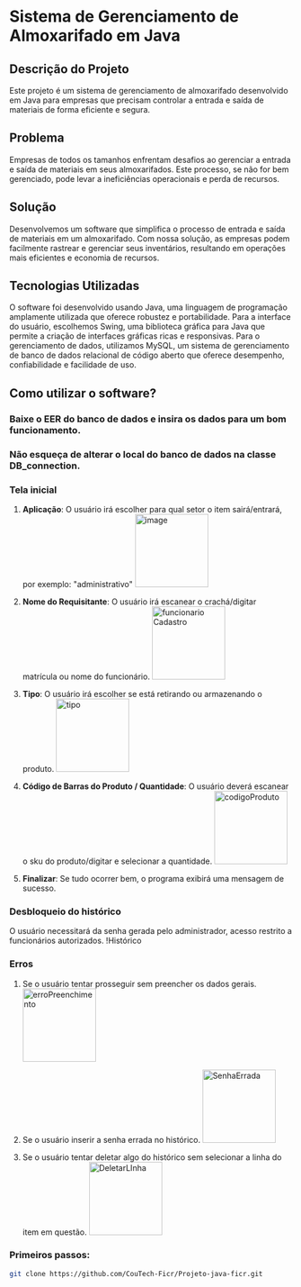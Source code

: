# Sistema de Gerenciamento de Almoxarifado em Java

## Descrição do Projeto
Este projeto é um sistema de gerenciamento de almoxarifado desenvolvido em Java para empresas que precisam controlar a entrada e saída de materiais de forma eficiente e segura.

## Problema
Empresas de todos os tamanhos enfrentam desafios ao gerenciar a entrada e saída de materiais em seus almoxarifados. Este processo, se não for bem gerenciado, pode levar a ineficiências operacionais e perda de recursos.

## Solução
Desenvolvemos um software que simplifica o processo de entrada e saída de materiais em um almoxarifado. Com nossa solução, as empresas podem facilmente rastrear e gerenciar seus inventários, resultando em operações mais eficientes e economia de recursos.

## Tecnologias Utilizadas
O software foi desenvolvido usando Java, uma linguagem de programação amplamente utilizada que oferece robustez e portabilidade. Para a interface do usuário, escolhemos Swing, uma biblioteca gráfica para Java que permite a criação de interfaces gráficas ricas e responsivas. Para o gerenciamento de dados, utilizamos MySQL, um sistema de gerenciamento de banco de dados relacional de código aberto que oferece desempenho, confiabilidade e facilidade de uso.

## Como utilizar o software? 
### Baixe o EER do banco de dados e insira os dados para um bom funcionamento.
### Não esqueça de alterar o local do banco de dados na classe DB_connection.
### Tela inicial
1. **Aplicação**: O usuário irá escolher para qual setor o item sairá/entrará, por exemplo: "administrativo"
   <img src="https://github.com/CouTech-Ficr/Projeto-java-ficr/assets/122830909/d8f20436-cd94-4780-966f-634a76e79eb3" alt="image" width="130"/>
   
2. **Nome do Requisitante**: O usuário irá escanear o crachá/digitar matrícula ou nome do funcionário.
   <img src="https://github.com/CouTech-Ficr/Projeto-java-ficr/assets/122830909/da6b0c37-ab5b-4bc6-8073-070f9736c00c" alt="funcionario Cadastro" width="130" /> 
   
3. **Tipo**: O usuário irá escolher se está retirando ou armazenando o produto. 
   <img src="https://github.com/CouTech-Ficr/Projeto-java-ficr/assets/122830909/88296e0e-ecd1-4975-a595-32ecf1980560" alt="tipo" width="130"/> 
   
4. **Código de Barras do Produto / Quantidade**: O usuário deverá escanear o sku do produto/digitar e selecionar a quantidade.
   <img src="https://github.com/CouTech-Ficr/Projeto-java-ficr/assets/122830909/4442301d-29a6-4c22-bac6-5df5fc941a3a" alt="codigoProduto" width="130" />
   
5. **Finalizar**: Se tudo ocorrer bem, o programa exibirá uma mensagem de sucesso. 

### Desbloqueio do histórico
O usuário necessitará da senha gerada pelo administrador, acesso restrito a funcionários autorizados.
!Histórico

### Erros
1. Se o usuário tentar prosseguir sem preencher os dados gerais.
   <img src="https://github.com/CouTech-Ficr/Projeto-java-ficr/assets/122830909/bc37184e-281e-4925-98a6-81cadf74d964" alt="erroPreenchimento" width="130" /> 
   
2. Se o usuário inserir a senha errada no histórico. 
   <img src="https://github.com/CouTech-Ficr/Projeto-java-ficr/assets/122830909/a91412f1-bcaf-4cdd-a8ed-7bda2286b45f" alt="SenhaErrada" width="130" /> 
   
3. Se o usuário tentar deletar algo do histórico sem selecionar a linha do item em questão.
   <img src="https://github.com/CouTech-Ficr/Projeto-java-ficr/assets/122830909/61088a60-a5d4-41ae-a4a4-f92006896f19" alt="DeletarLInha" width="130" /> 

### Primeiros passos: 
```bash
git clone https://github.com/CouTech-Ficr/Projeto-java-ficr.git
